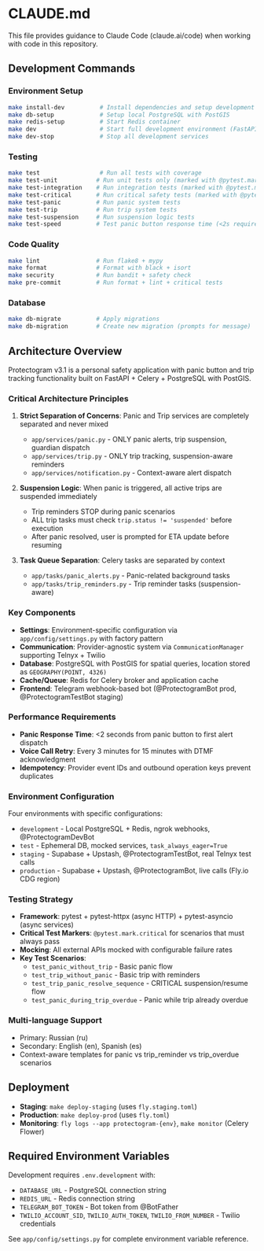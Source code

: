 # CLAUDE.md

This file provides guidance to Claude Code (claude.ai/code) when working with code in this repository.

## Development Commands

### Environment Setup
```bash
make install-dev          # Install dependencies and setup development environment
make db-setup             # Setup local PostgreSQL with PostGIS
make redis-setup          # Start Redis container
make dev                  # Start full development environment (FastAPI + Celery)
make dev-stop             # Stop all development services
```

### Testing
```bash
make test                 # Run all tests with coverage
make test-unit           # Run unit tests only (marked with @pytest.mark.unit)
make test-integration    # Run integration tests (marked with @pytest.mark.integration)
make test-critical       # Run critical safety tests (marked with @pytest.mark.critical)
make test-panic          # Run panic system tests
make test-trip           # Run trip system tests
make test-suspension     # Run suspension logic tests
make test-speed          # Test panic button response time (<2s requirement)
```

### Code Quality
```bash
make lint                # Run flake8 + mypy
make format              # Format with black + isort
make security            # Run bandit + safety check
make pre-commit          # Run format + lint + critical tests
```

### Database
```bash
make db-migrate          # Apply migrations
make db-migration        # Create new migration (prompts for message)
```

## Architecture Overview

Protectogram v3.1 is a personal safety application with panic button and trip tracking functionality built on FastAPI + Celery + PostgreSQL with PostGIS.

### Critical Architecture Principles

1. **Strict Separation of Concerns**: Panic and Trip services are completely separated and never mixed
   - `app/services/panic.py` - ONLY panic alerts, trip suspension, guardian dispatch
   - `app/services/trip.py` - ONLY trip tracking, suspension-aware reminders
   - `app/services/notification.py` - Context-aware alert dispatch

2. **Suspension Logic**: When panic is triggered, all active trips are suspended immediately
   - Trip reminders STOP during panic scenarios
   - ALL trip tasks must check `trip.status != 'suspended'` before execution
   - After panic resolved, user is prompted for ETA update before resuming

3. **Task Queue Separation**: Celery tasks are separated by context
   - `app/tasks/panic_alerts.py` - Panic-related background tasks
   - `app/tasks/trip_reminders.py` - Trip reminder tasks (suspension-aware)

### Key Components

- **Settings**: Environment-specific configuration via `app/config/settings.py` with factory pattern
- **Communication**: Provider-agnostic system via `CommunicationManager` supporting Telnyx + Twilio
- **Database**: PostgreSQL with PostGIS for spatial queries, location stored as `GEOGRAPHY(POINT, 4326)`
- **Cache/Queue**: Redis for Celery broker and application cache
- **Frontend**: Telegram webhook-based bot (@ProtectogramBot prod, @ProtectogramTestBot staging)

### Performance Requirements

- **Panic Response Time**: <2 seconds from panic button to first alert dispatch
- **Voice Call Retry**: Every 3 minutes for 15 minutes with DTMF acknowledgment
- **Idempotency**: Provider event IDs and outbound operation keys prevent duplicates

### Environment Configuration

Four environments with specific configurations:
- `development` - Local PostgreSQL + Redis, ngrok webhooks, @ProtectogramDevBot
- `test` - Ephemeral DB, mocked services, `task_always_eager=True`
- `staging` - Supabase + Upstash, @ProtectogramTestBot, real Telnyx test calls
- `production` - Supabase + Upstash, @ProtectogramBot, live calls (Fly.io CDG region)

### Testing Strategy

- **Framework**: pytest + pytest-httpx (async HTTP) + pytest-asyncio (async services)
- **Critical Test Markers**: `@pytest.mark.critical` for scenarios that must always pass
- **Mocking**: All external APIs mocked with configurable failure rates
- **Key Test Scenarios**:
  - `test_panic_without_trip` - Basic panic flow
  - `test_trip_without_panic` - Basic trip with reminders
  - `test_trip_panic_resolve_sequence` - CRITICAL suspension/resume flow
  - `test_panic_during_trip_overdue` - Panic while trip already overdue

### Multi-language Support

- Primary: Russian (ru)
- Secondary: English (en), Spanish (es)
- Context-aware templates for panic vs trip_reminder vs trip_overdue scenarios

## Deployment

- **Staging**: `make deploy-staging` (uses `fly.staging.toml`)
- **Production**: `make deploy-prod` (uses `fly.toml`)
- **Monitoring**: `fly logs --app protectogram-{env}`, `make monitor` (Celery Flower)

## Required Environment Variables

Development requires `.env.development` with:
- `DATABASE_URL` - PostgreSQL connection string
- `REDIS_URL` - Redis connection string
- `TELEGRAM_BOT_TOKEN` - Bot token from @BotFather
- `TWILIO_ACCOUNT_SID`, `TWILIO_AUTH_TOKEN`, `TWILIO_FROM_NUMBER` - Twilio credentials

See `app/config/settings.py` for complete environment variable reference.
